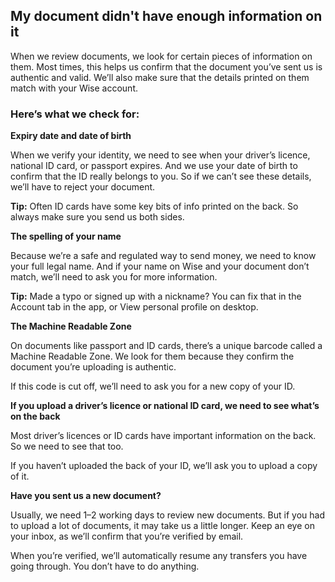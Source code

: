 ## My document didn't have enough information on it  
When we review documents, we look for certain pieces of information on them. Most times, this helps us confirm that the document you’ve sent us is authentic and valid. We’ll also make sure that the details printed on them match with your Wise account. 

### Here’s what we check for:

**Expiry date and date of birth**

When we verify your identity, we need to see when your driver’s licence, national ID card, or passport expires. And we use your date of birth to confirm that the ID really belongs to you. So if we can’t see these details, we’ll have to reject your document. 

**Tip:** Often ID cards have some key bits of info printed on the back. So always make sure you send us both sides. 

**The spelling of your name**

Because we’re a safe and regulated way to send money, we need to know your full legal name. And if your name on Wise and your document don’t match, we’ll need to ask you for more information.

 **Tip:** Made a typo or signed up with a nickname? You can fix that in the Account tab in the app, or View personal profile on desktop. 

**The Machine Readable Zone**

On documents like passport and ID cards, there’s a unique barcode called a Machine Readable Zone. We look for them because they confirm the document you’re uploading is authentic.

If this code is cut off, we’ll need to ask you for a new copy of your ID. 

**If you upload a driver’s licence or national ID card, we need to see what’s on the back**

Most driver’s licences or ID cards have important information on the back. So we need to see that too.

If you haven’t uploaded the back of your ID, we’ll ask you to upload a copy of it. 

**Have you sent us a new document?**

Usually, we need 1–2 working days to review new documents. But if you had to upload a lot of documents, it may take us a little longer. Keep an eye on your inbox, as we’ll confirm that you’re verified by email. 

When you’re verified, we’ll automatically resume any transfers you have going through. You don’t have to do anything.